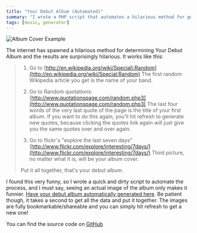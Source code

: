 ```yaml
---
title: "Your Debut Album (Automated)"
summary: "I wrote a PHP script that automates a hilarious method for generating Your Debut Album."
tags: [music, generator]
---
```


![Album Cover Example](/uploads/album-cover-example.jpg)

The internet has spawned a hilarious method for determining Your Debut Album and the results are surprisingly hilarious. It works like this:

> 1. Go to [http://en.wikipedia.org/wiki/Special\:Random](http://en.wikipedia.org/wiki/Special:Random) The first random Wikipedia article you get is the name of your band.
>
> 2. Go to Random quotations: [http://www.quotationspage.com/random.php3](http://www.quotationspage.com/random.php3) The last four words of the very last quote of the page is the title of your first album. If you want to do this again, you'll hit refresh to generate new quotes, because clicking the quotes link again will just give you the same quotes over and over again.
>
> 3. Go to flickr's "explore the last seven days" [http://www.flickr.com/explore/interesting/7days/](http://www.flickr.com/explore/interesting/7days/) Third picture, no matter what it is, will be your album cover.
>
> Put it all together, that's your debut album.

I found this very funny, so I wrote a quick and dirty script to automate the process, and I must say, seeing an actual image of the album only makes it funnier. [Have your debut album automatically generated here](/projects/album-cover-generator/). Be patient though, it takes a second to get all the data and put it together. The images are fully bookmarkable/shareable and you can simply hit refresh to get a new one!

You can find the source code on [GitHub](https://github.com/captbaritone/album-cover-generator)
